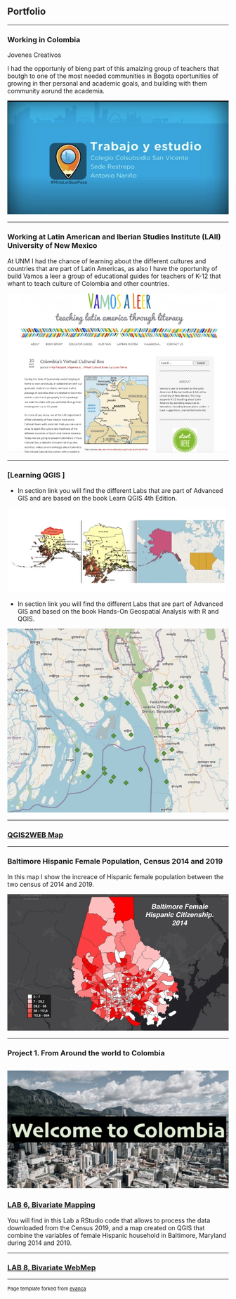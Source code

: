 ## Portfolio

---
### Working in Colombia
Jovenes Creativos 

I had the opportuniy of bieng part of this amaizing group of teachers that boutgh to one of the most needed communities in Bogota oportunities of growing in ther personal and academic goals, and building with them community aorund the academia.

 <a href="https://youtu.be/CsW9gm01qoE?list=LL"> <img src="/images/3C7550E5-8F23-4F7F-812B-AB26C26E5197.jpeg?raw=true"/> </a> 

---

### Working at Latin American and Iberian Studies Institute (LAII) University of New Mexico 

At UNM I had the chance of learning about the different cultures and countries that are part of Latin Americas, as also I have the oportunity of build Vamos a leer a group of educational guides for teachers of K-12 that whant to teach culture of Colombia and other countries.

<a href="https://teachinglatinamericathroughliterature.wordpress.com/2020/05/20/colombias-virtual-cultural-box/"> <img src="/images/7CE707FC-FE29-4A1B-8F04-9B2581BFCA03.jpeg?raw=true"/> </a> 

---

### [Learning QGIS ]

- In section link you will find the different Labs that are part of Advanced GIS and are based on the book Learn QGIS 4th Edition.

[<img src="/images/Chapter 2.jpeg?raw=true"/>](/Learn_QGIS_Fourth_Edition/index.md)

- In section link you will find the different Labs that are part of Advanced GIS and based on the book Hands-On Geospatial Analysis with R and QGIS.

[<img src="/Hands-On Geospatial Analysis with R and QGIS/chapter 2/43D335C2-1C27-4906-9D3E-3972CB9E9A48.jpeg?raw=true"/>](/Hands_On_Geospatial_Analysis_with_R_and_QGIS/index.md)

---

### [QGIS2WEB Map](/LAB_5/qgis2web_2021_03_11-22_42_23_785815/)

---

### Baltimore Hispanic Female Population, Census 2014 and 2019

In this map I show the increace of Hispanic female population between the two census of 2014 and 2019.

<img src="/images/balt_hispanic_female_2014-19.gif"/>

---
### Project 1. From Around the world to Colombia

[<img src="/images/5B127238-A95E-4A0C-93D3-D71B7B068EE1_1_105_c.jpeg"/>](/realproject1/README.md)   
---

### [LAB 6, Bivariate Mapping](/lab6/index.md) 
You will find in this Lab a RStudio code that allows to process the data downloaded from the Census 2019, and a map created on QGIS that combine the variables of female Hispanic household in Baltimore, Maryland during 2014 and 2019.

---
### [LAB 8, Bivariate WebMep](/LAB8/index.md/index.html)

---
<p style="font-size:11px">Page template forked from <a href="https://github.com/evanca/quick-portfolio">evanca</a></p>
<!-- Remove above link if you don't want to attibute -->

